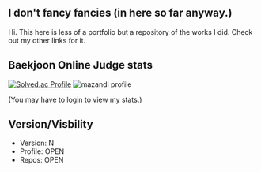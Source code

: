 ## I don't fancy fancies (in here so far anyway.)
Hi. This here is less of a portfolio but a repository of the works I did. Check out my other links for it.

## Baekjoon Online Judge stats
[![Solved.ac Profile](http://mazassumnida.wtf/api/v2/generate_badge?boj=furthermares)](https://solved.ac/furthermares)
![mazandi profile](http://mazandi.herokuapp.com/api?handle=furthermares&theme=warm)

(You may have to login to view my stats.)

## Version/Visbility
- Version: N
- Profile: OPEN
- Repos: OPEN
